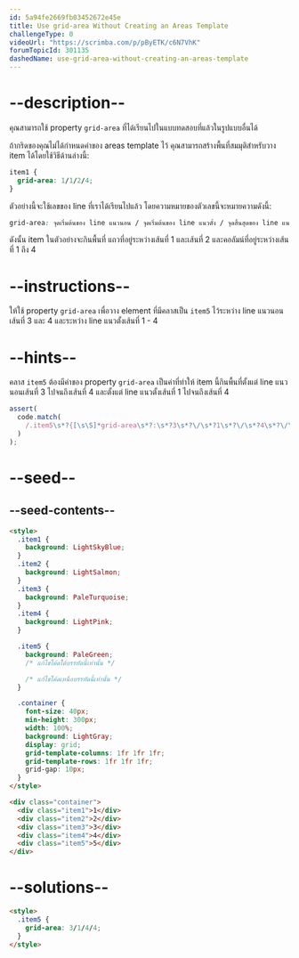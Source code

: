 ```yaml
---
id: 5a94fe2669fb03452672e45e
title: Use grid-area Without Creating an Areas Template
challengeType: 0
videoUrl: "https://scrimba.com/p/pByETK/c6N7VhK"
forumTopicId: 301135
dashedName: use-grid-area-without-creating-an-areas-template
---
```


# --description--

คุณสามารถใช้ property `grid-area` ที่ได้เรียนไปในแบบทดสอบที่แล้วในรูปแบบอื่นได้

ถ้ากริดของคุณไม่ได้กำหนดค่าของ areas template ไว้ คุณสามารถสร้างพื้นที่สมมุติสำหรับวาง item ได้โดยใช้วิธีด้านล่างนี้:

```css
item1 {
  grid-area: 1/1/2/4;
}
```

ตัวอย่างนี้จะใช้เลขของ line ที่เราได้เรียนไปแล้ว
โดยความหมายของตัวเลขนี้จะหมายความดังนี้:

```css
grid-area: จุดเริ่มต้นของ line แนวนอน / จุดเริ่มต้นของ line แนวตั้ง / จุดสิ้นสุดของ line แนวนอน / จุดสิ้นสุดของ line แนวตั้ง;
```

ดังนั้น item ในตัวอย่างจะกินพื้นที่ แถวที่อยู่ระหว่างเส้นที่ 1 และเส้นที่ 2 และคอลัมน์ที่อยู่ระหว่างเส้นที่ 1 ถึง 4

# --instructions--

ให้ใช้ property `grid-area` เพื่อวาง element ที่มีคลาสเป็น `item5` ไว้ระหว่าง line แนวนอนเส้นที่ 3 และ 4 และระหว่าง line แนวตั้งเส้นที่ 1 - 4

# --hints--

คลาส `item5` ต้องมีค่าของ property `grid-area` เป็นค่าที่ทำให้ item นี้กินพื้นที่ตั้งแต่ line แนวนอนเส้นที่ 3 ไปจนถึงเส้นที่ 4 และตั้งแต่ line แนวตั้งเส้นที่ 1 ไปจนถึงเส้นที่ 4

```js
assert(
  code.match(
    /.item5\s*?{[\s\S]*grid-area\s*?:\s*?3\s*?\/\s*?1\s*?\/\s*?4\s*?\/\s*?4\s*?;[\s\S]*}/gi
  )
);
```

# --seed--

## --seed-contents--

```html
<style>
  .item1 {
    background: LightSkyBlue;
  }
  .item2 {
    background: LightSalmon;
  }
  .item3 {
    background: PaleTurquoise;
  }
  .item4 {
    background: LightPink;
  }

  .item5 {
    background: PaleGreen;
    /* แก้ไขโค้ดใต้บรรทัดนี้เท่านั้น */

    /* แก้ไขโค้ดเหนือบรรทัดนี้เท่านั้น */
  }

  .container {
    font-size: 40px;
    min-height: 300px;
    width: 100%;
    background: LightGray;
    display: grid;
    grid-template-columns: 1fr 1fr 1fr;
    grid-template-rows: 1fr 1fr 1fr;
    grid-gap: 10px;
  }
</style>

<div class="container">
  <div class="item1">1</div>
  <div class="item2">2</div>
  <div class="item3">3</div>
  <div class="item4">4</div>
  <div class="item5">5</div>
</div>
```

# --solutions--

```html
<style>
  .item5 {
    grid-area: 3/1/4/4;
  }
</style>
```
